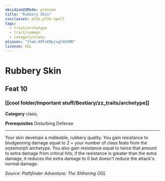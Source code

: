```yaml
---
obsidianUIMode: preview
title: "Rubbery Skin"
cssclasses: pf2e,pf2e-spell
tags:
  - trait/archetype
  - trait/common
  - category/class
aliases: "Item.A9TvEMpjvgCk6SMD"
license: OGL
---
```

# Rubbery Skin
## Feat 10
### [[cool folder/Important stuff/Bestiary/zz_traits/archetype]]

**Category** class; 



**Prerequisites** Disturbing Defense
* * *
Your skin develops a malleable, rubbery quality. You gain resistance to bludgeoning damage equal to 2 + your number of class feats from the oozemorph archetype. You also gain resistance equal to twice that amount to extra damage from critical hits; if the resistance is greater than the extra damage, it reduces the extra damage to 0 but doesn't reduce the attack's normal damage.

*Source: Pathfinder Adventure: The Slithering*
*OGL*